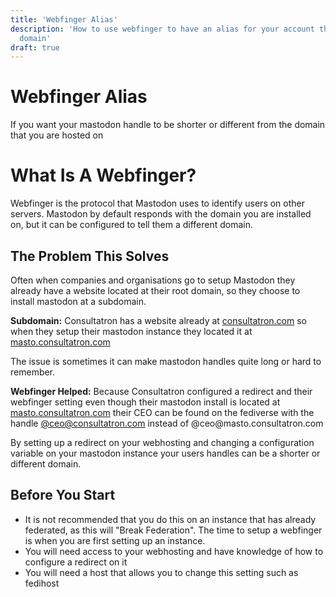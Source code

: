 ```yaml
---
title: 'Webfinger Alias'
description: 'How to use webfinger to have an alias for your account that shows a different
  domain'
draft: true
---
```

Webfinger Alias
===

If you want your mastodon handle to be shorter or different from the domain that
you are hosted on

# What Is A Webfinger?

Webfinger is the protocol that Mastodon uses to identify users on other servers.
Mastodon by default responds with the domain you are installed on, but it can be
configured to tell them a different domain.

## The Problem This Solves

Often when companies and organisations go to setup Mastodon they already have a
website located at their root domain, so they choose to install mastodon at a
subdomain.

<aside><strong>Subdomain:</strong> Consultatron has a website already at
<a href="https://consultatron.com">consultatron.com</a> so when they setup 
their mastodon instance they located it at 
<a href="https://masto.consultatron.com">masto.consultatron.com</a></aside>

The issue is sometimes it can make mastodon handles quite long or hard to
remember.

<aside><strong>Webfinger Helped:</strong> Because Consultatron configured a 
redirect and their webfinger setting even though their mastodon install is 
located at <a href="https://masto.consultatron.com">masto.consultatron.com</a> 
their CEO can be found on the fediverse with the handle 
<a href="https://masto.consultatron.com/ceo">@ceo@consultatron.com</a> 
instead of @ceo@masto.consultatron.com</aside>

By setting up a redirect on your webhosting and changing a configuration
variable on your mastodon instance your users handles can be a shorter or
different domain.

## Before You Start

- It is not recommended that you do this on an instance that has already
  federated, as this will "Break Federation". The time to setup a webfinger is
  when you are first setting up an instance.
- You will need access to your webhosting and have knowledge of how to configure
  a redirect on it
- You will need a host that allows you to change this setting such as fedihost

